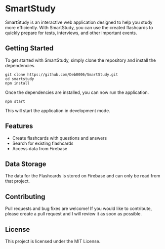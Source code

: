 # SmartStudy
SmartStudy is an interactive web application designed to help you study more efficiently. With SmartStudy, you can use the created flashcards to quickly prepare for tests, interviews, and other important events.

## Getting Started

To get started with SmartStudy, simply clone the repository and install the dependencies.

```
git clone https://github.com/Deb0006/SmartStudy.git
cd smartstudy
npm install
```

Once the dependencies are installed, you can now run the application.

```
npm start
```

This will start the application in development mode.

## Features

- Create flashcards with questions and answers
- Search for existing flashcards
- Access data from Firebase

## Data Storage

The data for the Flashcards is stored on Firebase and can only be read from that project.

## Contributing

Pull requests and bug fixes are welcome! If you would like to contribute, please create a pull request and I will review it as soon as possible.

## License

This project is licensed under the MIT License.
